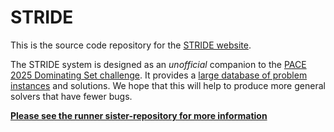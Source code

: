 # STRIDE
This is the source code repository for the [STRIDE website](https://domset.algorithm.engineering).

The STRIDE system is designed as an *unofficial* companion to the [PACE 2025 Dominating Set challenge](https://pacechallenge.org/2025/ds/).
It provides a [large database of problem instances](https://domset.algorithm.engineering) and solutions.
We hope that this will help to produce more general solvers that have fewer bugs.

[**Please see the runner sister-repository for more information**](https://github.com/manpen/stride_runner_domset)

